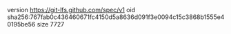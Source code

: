 version https://git-lfs.github.com/spec/v1
oid sha256:767fab0c436460671fc4150d5a8636d091f3e0094c15c3868b1555e40195be56
size 7727
